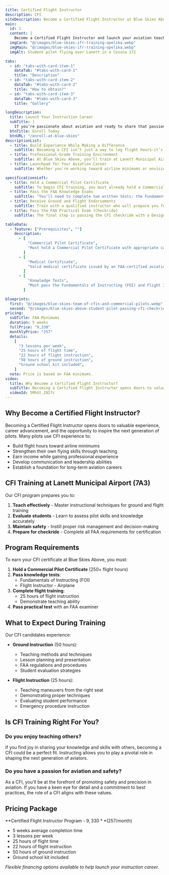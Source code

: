```yaml
---
title: Certified Flight Instructor
description: CFI
siteDescription: Become a Certified Flight Instructor at Blue Skies Above in Lanett, Alabama. Build flight hours, inspire new pilots, and advance your aviation career with expert training. Enroll today!
main:
  id: 1
  content: |
    Become a Certified Flight Instructor and launch your aviation teaching career at Blue Skies Above in Lanett, Alabama - training the next generation of pilots.
  imgCard: "@/images/blue-skies-ifr-training-opelika.webp"
  imgMain: "@/images/blue-skies-ifr-training-opelika.webp"
  imgAlt: Student pilot flying over Lanett in a Cessna 172

tabs:
  - id: "tabs-with-card-item-1"
    dataTab: "#tabs-with-card-1"
    title: "Description"
  - id: "tabs-with-card-item-2"
    dataTab: "#tabs-with-card-2"
    title: "How to obtain?"
  - id: "tabs-with-card-item-3"
    dataTab: "#tabs-with-card-3"
    title: "Gallery"

longDescription:
  title: Launch Your Instruction Career
  subTitle: |
    If you’re passionate about aviation and ready to share that passion with others, becoming a Certified Flight Instructor is one of the most rewarding steps you can take. Whether you're building hours toward the airlines or pursuing a long-term career in aviation education, earning your CFI allows you to make a lasting impact on the next generation of pilots. At Blue Skies Above, we don’t just train instructors—we shape mentors, leaders, and safety-first aviators. With personalized guidance, expert instructors, and a supportive training environment at Lanett Municipal Airport, you’ll gain the skills, confidence, and experience to thrive. Take the next step in your aviation journey—enroll today and start your CFI training with Blue Skies Above.
  btnTitle: Enroll Today
  btnURL: "/enroll-at-blue-skies"
descriptionList:
  - title: Build Experience While Making a Difference
    subTitle: Becoming a CFI isn’t just a way to log flight hours—it’s an opportunity to guide and inspire the next generation of pilots. You'll gain hands-on teaching experience, sharpen your own flying skills, and play a key role in shaping safer, more confident aviators. It’s a fulfilling path that combines personal growth with professional progress.
  - title: Professional-Grade Training Environment
    subTitle: At Blue Skies Above, you’ll train at Lanett Municipal Airport (7A3) with access to a fleet of Cessna aircraft, dedicated instructors, and a proven curriculum. Our structured program emphasizes real-world instructional techniques, deep knowledge of FAA standards, and strong mentorship to ensure you’re fully prepared for your checkride and your future students.
  - title: Launchpad for Your Aviation Career
    subTitle: Whether you're working toward airline minimums or envisioning a future in aviation education, earning your CFI opens the door to countless opportunities. It’s one of the fastest and most respected ways to build time, increase your marketability, and gain a solid foundation for any aviation career path you choose.

specificationsLeft:
  - title: Hold a Commercial Pilot Certificate
    subTitle: To begin CFI training, you must already hold a Commercial Pilot Certificate, which means you’ve logged at least 250 flight hours and demonstrated advanced proficiency in flight operations.
  - title: Pass the FAA Knowledge Exams
    subTitle: "You’ll need to complete two written tests: the Fundamentals of Instructing (FOI) and the Flight Instructor Airplane (FIA) exam. These ensure you understand how to teach effectively and possess in-depth aeronautical knowledge."
  - title: Receive Ground and Flight Endorsements
    subTitle: Train with a qualified instructor who will prepare you for both the instructional and flying aspects of the role. They’ll sign your logbook once you’ve demonstrated the skills required to teach safely and confidently.
  - title: Pass the FAA Practical Exam (Checkride)
    subTitle: The final step is passing the CFI checkride with a Designated Pilot Examiner (DPE), which includes a rigorous oral exam and a flight test where you’ll be evaluated on your ability to instruct and perform maneuvers to FAA standards.

tableData:
  - feature: ["Prerequisites", ""]
    description:
      - [
          "Commercial Pilot Certificate",
          "Must hold a Commercial Pilot Certificate with appropriate category and class ratings.",
        ]
      - [
          "Medical Certificate",
          "Valid medical certificate issued by an FAA-certified aviation medical examiner.",
        ]
      - [
          "Knowledge Tests",
          "Must pass the Fundamentals of Instructing (FOI) and Flight Instructor Airplane (FIA) knowledge exams.",
        ]

blueprints:
  first: "@/images/blue-skies-team-of-cfis-and-commercial-pilots.webp"
  second: "@/images/blue-skies-above-student-pilot-passing-cfi-checkride.webp"
pricing:
  subTitle: FAA Minimums
  duration: 5 weeks
  fullPrice: "9,330"
  monthlyPrice: "257"
  details:
    [
      "3 lessons per week",
      "25 hours of flight time",
      "22 hours of flight instruction",
      "50 hours of ground instruction",
      "Ground school kit included",
    ]
  note: Price is based on FAA minimums.
video:
  title: Why Become a Certified Flight Instructor?
  subTitle: Becoming a Certified Flight Instructor opens doors to valuable experience, career advancement, and the opportunity to inspire the next generation of pilots. It strengthens your skills, builds flight hours, and positions you for success in the aviation industry.
  videoId: 5MhGt_28Ifc
---
```


## Why Become a Certified Flight Instructor?

Becoming a Certified Flight Instructor opens doors to valuable experience, career advancement, and the opportunity to inspire the next generation of pilots. Many pilots use CFI experience to:

- Build flight hours toward airline minimums
- Strengthen their own flying skills through teaching
- Earn income while gaining professional experience
- Develop communication and leadership abilities
- Establish a foundation for long-term aviation careers

## CFI Training at Lanett Municipal Airport (7A3)

Our CFI program prepares you to:

1. **Teach effectively** - Master instructional techniques for ground and flight training
2. **Evaluate students** - Learn to assess pilot skills and knowledge accurately
3. **Maintain safety** - Instill proper risk management and decision-making
4. **Prepare for checkride** - Complete all FAA requirements for certification

## Program Requirements

To earn your CFI certificate at Blue Skies Above, you must:

1. **Hold a Commercial Pilot Certificate** (250+ flight hours)
2. **Pass knowledge tests**:
   - Fundamentals of Instructing (FOI)
   - Flight Instructor - Airplane
3. **Complete flight training**:
   - 25 hours of flight instruction
   - Demonstrate teaching ability
4. **Pass practical test** with an FAA examiner

## What to Expect During Training

Our CFI candidates experience:

- **Ground Instruction** (50 hours):

  - Teaching methods and techniques
  - Lesson planning and presentation
  - FAA regulations and procedures
  - Student evaluation strategies

- **Flight Instruction** (25 hours):
  - Teaching maneuvers from the right seat
  - Demonstrating proper techniques
  - Evaluating student performance
  - Emergency procedure instruction

## Is CFI Training Right For You?

### Do you enjoy teaching others?

If you find joy in sharing your knowledge and skills with others, becoming a CFI could be a perfect fit. Instructing allows you to play a pivotal role in shaping the next generation of aviators.

### Do you have a passion for aviation and safety?

As a CFI, you'll be at the forefront of promoting safety and precision in aviation. If you have a keen eye for detail and a commitment to best practices, the role of a CFI aligns with these values.

## Pricing Package

**Certified Flight Instructor Program - $9,330** ($257/month)

- 5 weeks average completion time
- 3 lessons per week
- 25 hours of flight time
- 22 hours of flight instruction
- 50 hours of ground instruction
- Ground school kit included

_Flexible financing options available to help launch your instruction career._
